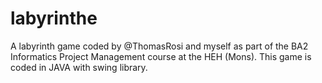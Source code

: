 # labyrinthe

A labyrinth game coded by @ThomasRosi and myself as part of the BA2 Informatics Project Management course at the HEH (Mons).
This game is coded in JAVA with swing library.

